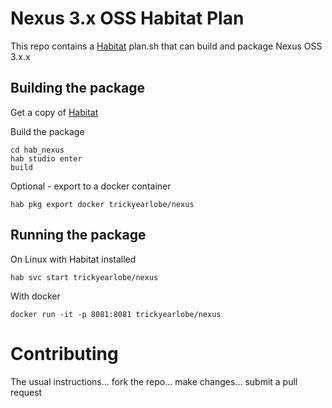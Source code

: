 # Nexus 3.x OSS Habitat Plan

This repo contains a [Habitat](https://habitat.sh) plan.sh that can build and package Nexus OSS 3.x.x

## Building the package

Get a copy of [Habitat](https://www.habitat.sh/docs/get-habitat/)

Build the package

```
cd hab_nexus
hab studio enter
build
```

Optional - export to a docker container

```
hab pkg export docker trickyearlobe/nexus
```

## Running the package

On Linux with Habitat installed

```
hab svc start trickyearlobe/nexus
```

With docker

```
docker run -it -p 8081:8081 trickyearlobe/nexus
```

# Contributing

The usual instructions... fork the repo... make changes... submit a pull request
